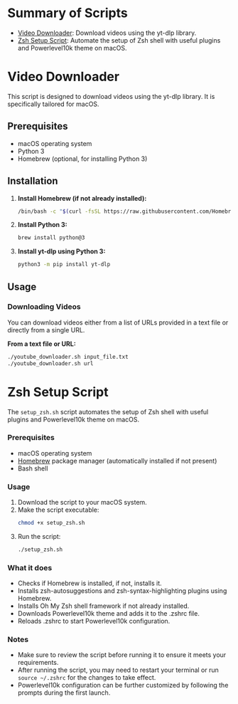 # Summary of Scripts

- [Video Downloader](#video-downloader): Download videos using the yt-dlp library.
- [Zsh Setup Script](#zsh-setup-script): Automate the setup of Zsh shell with useful plugins and Powerlevel10k theme on macOS.

# Video Downloader

This script is designed to download videos using the yt-dlp library. It is specifically tailored for macOS.

## Prerequisites

- macOS operating system
- Python 3
- Homebrew (optional, for installing Python 3)

## Installation

1. **Install Homebrew (if not already installed):**
    ```bash
    /bin/bash -c "$(curl -fsSL https://raw.githubusercontent.com/Homebrew/install/HEAD/install.sh)"
    ```

2. **Install Python 3:**
    ```bash
    brew install python@3
    ```

3. **Install yt-dlp using Python 3:**
    ```bash
    python3 -m pip install yt-dlp
    ```

## Usage

### Downloading Videos

You can download videos either from a list of URLs provided in a text file or directly from a single URL.

**From a text file or URL:**

```bash
./youtube_downloader.sh input_file.txt
./youtube_downloader.sh url
```

# Zsh Setup Script

The `setup_zsh.sh` script automates the setup of Zsh shell with useful plugins and Powerlevel10k theme on macOS.

### Prerequisites

- macOS operating system
- [Homebrew](https://brew.sh/) package manager (automatically installed if not present)
- Bash shell

### Usage

1. Download the script to your macOS system.
2. Make the script executable:
    ```bash
    chmod +x setup_zsh.sh
    ```
3. Run the script:
    ```bash
    ./setup_zsh.sh
    ```

### What it does

- Checks if Homebrew is installed, if not, installs it.
- Installs zsh-autosuggestions and zsh-syntax-highlighting plugins using Homebrew.
- Installs Oh My Zsh shell framework if not already installed.
- Downloads Powerlevel10k theme and adds it to the .zshrc file.
- Reloads .zshrc to start Powerlevel10k configuration.

### Notes

- Make sure to review the script before running it to ensure it meets your requirements.
- After running the script, you may need to restart your terminal or run `source ~/.zshrc` for the changes to take effect.
- Powerlevel10k configuration can be further customized by following the prompts during the first launch.
